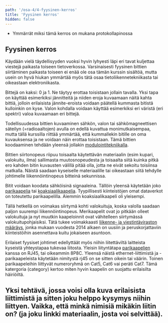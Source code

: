 ```yaml
---
path: '/osa-4/4-fyysinen-kerros'
title: 'Fyysinen kerros'
hidden: false
---
```



<text-box variant='learningObjectives' name='Oppimistavoitteet'>

- Ymmärrät miksi tämä kerros on mukana protokollapinossa

</text-box>


##  Fyysinen kerros

Käydään vielä täydellisyyden vuoksi hyvin lyhyesti läpi eri tavat kuljettaa viestejä paikasta toiseen tietoverkossa. Varsinaisesti fyysinen bittien siirtäminen paikasta toiseen ei enää ole osa tämän kurssin sisältöä, mutta usein on hyvä hiukan ymmärtää myös tätä osaa tietoliikennetekniikasta tai oikeastaan elektroniikasta.

Bittejä on kaksi: 0 ja 1. Ne täytyy erottaa toisistaan jollain tavalla. Yksi tapa on käyttää esimerkiksi jännitteitä ja niiden eroja kuvaamaan näitä kahta bittiä, jolloin erilaisista jännite-eroista voidaan päätellä kummasta bitistä kulloinkin on kyse. Valon kohdalla voidaan käyttää esimerkiksi eri väristä (eri spektri) valoa kuvaamaan eri bittejä.

Todellisuudessa bittien kuvaaminen sähkön, valon tai sähkömagneettisen säteilyn (=radioaaltojen) avulla on edellä kuvattua monimutkaisempaa, mutta tällä kurssilla riittää ymmärtää, että kummallekin bitille on oma kuvauksensa ja ne voidaan näin erottaa toisistaan. Tämä bittien koodaaminen tehdään yleensä jollakin [modulointitekniikalla](https://fi.wikipedia.org/wiki/Modulaatio_(elektroniikka)).

Bittien siirtonopeus riipuu toisaalta käytettävän materiaalin (esim kupari, valokuitu, ilma) sallimasta muutosnopeudesta ja toisaalta siitä kuinka pitkä ero kahden bitin kuvausten välillä pitää olla, jotta ne eivät sekoitu toisiinsa matkalla. Näistä saadaan kyseiselle materiaalille tai oikeastaan siitä tehdylle johtimelle liikennöintinopeus bitteinä sekunnissa.

Bitit voidaan koodata sähköisinä signaaleina. Tällöin yleensä käytetään joko [parikaapelia](https://fi.wikipedia.org/wiki/Parikaapeli) tai [koaksiaalikaapelia](https://fi.wikipedia.org/wiki/Koaksiaalikaapeli). Tyypillisesti kiinteistöjen omat dataverkot on toteutettu parikaapelilla. Aiemmin koaksiaalikaapeli oli yleisempi.

Tällä hetkellä on voimakas siirtymä kohti valokuituja, koska valolla saadaan paljon suurempi liikennöintinopeus. Merikaapelit ovat jo pitkään olleet valokuituja ja nyt muutkin kaapeloinnit ovat vähitelleen siirtymässä valokuitupohjaisiksi. Tätä tukee voimakkaasti [liikenne- ja viestintäviraston määräys](https://www.traficom.fi/fi/viestinta/viestintaverkot/kiinteiston-sisaverkko), jonka mukaan vuodesta 2014 alkaen on uusiin ja peruskorjattaviin kiinteistöihin asennettava kuitu jokaiseen asuntoon.

Erilaiset fyysiset johtimet edellyttäät myös niihin liitettäviltä laitteista kyseistä yhteystapaa tukevaa liitosta. Yleisin liityntätapa [parikaapelien](https://fi.wikipedia.org/wiki/Parikaapeli) kanssa on RJ45, tai oikeammin 8P8C. Yleensä näistä ethernet-liittimistä ja -parikaapeleista käytetään nimitystä rj45 on se sitten oikein tai väärin. Toinen parikaapeleihin liittyvät numeroryhmä on Cat5, Cat6 vai peräti Cat7. Tämä katergoria (category) kertoo miten hyvin kaapelin on suojattu erilaisilta häiriöiltä.


## Yksi tehtävä, jossa voisi olla kuva erilaisista liittimistä ja sitten joku helppo kysymys niihin liittyen. Vaikka, että minkä nimisiä mikäkin liitin on?  (ja joku linkki materiaalin, josta voi selvittää).



